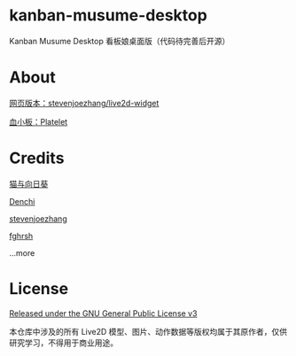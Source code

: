 # kanban-musume-desktop
Kanban Musume Desktop 看板娘桌面版（代码待完善后开源）

# About

[网页版本：stevenjoezhang/live2d-widget](https://github.com/stevenjoezhang/live2d-widget)

[血小板：Platelet](https://github.com/amorist/platelet)

# Credits
[猫与向日葵](https://imjad.cn/archives/lab/add-dynamic-poster-girl-with-live2d-to-your-blog-03/)

[Denchi](https://twitter.com/DenchiSoft/status/1036017773011525632)

[stevenjoezhang](https://github.com/stevenjoezhang)

[fghrsh](https://github.com/fghrsh)

...more
# License

[Released under the GNU General Public License v3](http://www.gnu.org/licenses/gpl-3.0.html)

本仓库中涉及的所有 Live2D 模型、图片、动作数据等版权均属于其原作者，仅供研究学习，不得用于商业用途。